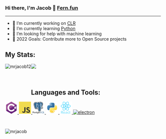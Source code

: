 ### Hi there, I'm Jacob 👋 [Fern.fun][website]

---

- 🔭 I’m currently working on [CLR][working-on]
- 🌱 I’m currently learning [Python](https://www.python.org)
- 🤔 I’m looking for help with machine learning
- 🥅 2022 Goals: Contribute more to Open Source projects

## My Stats:

<img align="left" height="120em" src="https://github-readme-stats.vercel.app/api?username=mrjacob12&show_icons=true&locale=en&theme=dark" alt="mrjacob12" /></p>
<img height="120em" src="https://github-readme-stats-anuraghazra1.vercel.app/api/top-langs/?username=mrjacob12&theme=dark&layout=compact" />

<br />

## Languages and Tools:

<a href="https://www.w3schools.com/cs/" target="_blank"> <img src="https://raw.githubusercontent.com/devicons/devicon/master/icons/csharp/csharp-original.svg" alt="csharp" width="40" height="40"/> </a> <a href="https://developer.mozilla.org/en-US/docs/Web/JavaScript" target="_blank"> <img src="https://raw.githubusercontent.com/devicons/devicon/master/icons/javascript/javascript-original.svg" alt="javascript" width="40" height="40"/> </a> <a href="https://www.postgresql.org" target="_blank"> <img src="https://raw.githubusercontent.com/devicons/devicon/master/icons/postgresql/postgresql-original-wordmark.svg" alt="postgresql" width="40" height="40"/> </a> <a href="https://www.python.org" target="_blank"> <img src="https://raw.githubusercontent.com/devicons/devicon/master/icons/python/python-original.svg" alt="python" width="40" height="40"/> </a> <a href="https://reactjs.org/" target="_blank"> <img src="https://raw.githubusercontent.com/devicons/devicon/master/icons/react/react-original-wordmark.svg" alt="react" width="40" height="40"/> </a>
</a> <a href="https://www.electronjs.org" target="_blank"> <img src="https://upload.wikimedia.org/wikipedia/commons/thumb/9/91/Electron_Software_Framework_Logo.svg/1920px-Electron_Software_Framework_Logo.svg.png" alt="electron" width="40" height="40"/> </a> </p>

<br />

<p><a href="https://www.buymeacoffee.com/mrjacob"> <img align="left" src="https://cdn.buymeacoffee.com/buttons/v2/default-yellow.png" height="50" width="210" alt="mrjacob" /></a></p><br><br>

[working-on]: https://github.com/Fern-fun/CLR
[website]: http://fern.fun
[discord]: https://discord.gg/pXvjyWqYMF
[mail]: mailto:admin@fern.fun?Subject=Hello%20world!
